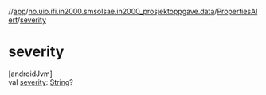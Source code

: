 //[app](../../../index.md)/[no.uio.ifi.in2000.smsolsae.in2000_prosjektoppgave.data](../index.md)/[PropertiesAlert](index.md)/[severity](severity.md)

# severity

[androidJvm]\
val [severity](severity.md): [String](https://kotlinlang.org/api/latest/jvm/stdlib/kotlin/-string/index.html)?
